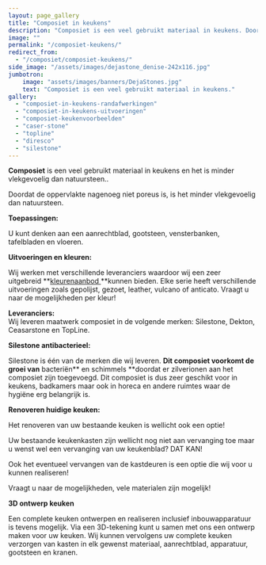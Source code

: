 ```yaml
---
layout: page_gallery
title: "Composiet in keukens"
description: "Composiet is een veel gebruikt materiaal in keukens. Doordat de oppervlakte nagenoeg niet poreus is, is het minder vlekgevoelig dan natuursteen."
image: ""
permalink: "/composiet-keukens/"
redirect_from:
  - "/composiet/composiet-keukens/"
side_image: "/assets/images/dejastone_denise-242x116.jpg"
jumbotron:
    image: "assets/images/banners/DejaStones.jpg"
    text: "Composiet is een veel gebruikt materiaal in keukens."
gallery:
  - "composiet-in-keukens-randafwerkingen"
  - "composiet-in-keukens-uitvoeringen"
  - "composiet-keukenvoorbeelden"
  - "caser-stone" 
  - "topline"
  - "diresco"    
  - "silestone"
---
```


**Composiet** is een veel gebruikt materiaal in keukens en het is minder vlekgevoelig dan natuursteen..

Doordat de oppervlakte nagenoeg niet poreus is, is het minder vlekgevoelig dan natuursteen.

**Toepassingen:**

U kunt denken aan een aanrechtblad, gootsteen, vensterbanken, tafelbladen en vloeren.

**Uitvoeringen en kleuren:**

Wij werken met verschillende leveranciers waardoor wij een zeer uitgebreid **[kleurenaanbod ](/composiet-kleurenaanbod/)**kunnen bieden. Elke serie heeft verschillende uitvoeringen zoals gepolijst, gezoet, leather, vulcano of anticato. Vraagt u naar de mogelijkheden per kleur!

**Leveranciers:**  
Wij leveren maatwerk composiet in de volgende merken: Silestone, Dekton, Ceasarstone en TopLine.

**Silestone antibacterieel:**

Silestone is één van de merken die wij leveren. **Dit composiet voorkomt de groei van** bacteriën** en schimmels **doordat er zilverionen aan het composiet zijn toegevoegd. Dit composiet is dus zeer geschikt voor in keukens, badkamers maar ook in horeca en andere ruimtes waar de hygiëne erg belangrijk is.

**Renoveren huidige keuken:**

Het renoveren van uw bestaande keuken is wellicht ook een optie!

Uw bestaande keukenkasten zijn wellicht nog niet aan vervanging toe maar u wenst wel een vervanging van uw keukenblad? DAT KAN!

Ook het eventueel vervangen van de kastdeuren is een optie die wij voor u kunnen realiseren!

Vraagt u naar de mogelijkheden, vele materialen zijn mogelijk!

**3D ontwerp keuken**

Een complete keuken ontwerpen en realiseren inclusief inbouwapparatuur is tevens mogelijk. Via een 3D-tekening kunt u samen met ons een ontwerp maken voor uw keuken. Wij kunnen vervolgens uw complete keuken verzorgen van kasten in elk gewenst materiaal, aanrechtblad, apparatuur, gootsteen en kranen.